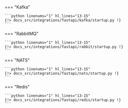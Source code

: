 === "Kafka"

    ```python linenums="1" hl_lines="13-15"
    {!> docs_src/integrations/fastapi/kafka/startup.py !}
    ```

=== "RabbitMQ"

    ```python linenums="1" hl_lines="13-15"
    {!> docs_src/integrations/fastapi/rabbit/startup.py !}
    ```

=== "NATS"

    ```python linenums="1" hl_lines="13-15"
    {!> docs_src/integrations/fastapi/nats/startup.py !}
    ```

=== "Redis"

    ```python linenums="1" hl_lines="13-15"
    {!> docs_src/integrations/fastapi/redis/startup.py !}
    ```
